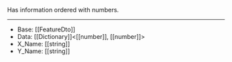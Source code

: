 Has information ordered with numbers.

---
- Base: [[FeatureDto]]
- Data: [[Dictionary]]<[[number]], [[number]]>
- X_Name: [[string]]
- Y_Name: [[string]]
